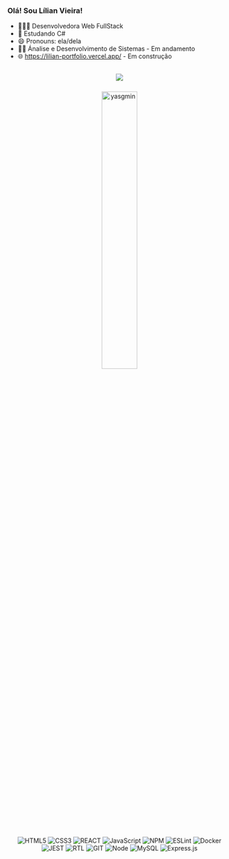 ### Olá! Sou Lílian Vieira!

- 🙋🏻‍♀️ Desenvolvedora Web FullStack
- 🌱 Estudando C#
- 😄 Pronouns: ela/dela
- 👩‍🔬 Ánalise e Desenvolvimento de Sistemas - Em andamento
- 🌐 https://lilian-portfolio.vercel.app/ - Em construção
  
##

<div align="center">
<img src="https://github-readme-stats.vercel.app/api?username=Lilianvieiramoura&count_private=true&show_icons=true&theme=radical" />
</div>

<div  align="center" style="margin-bottom:100px">
<p><img width=40% style="margin-top:10px" align="center" src="https://github-readme-stats.vercel.app/api/top-langs?username=Lilianvieiramoura&show_icons=true&theme=radical&title_color=ff3898&text_color=ffffff&cache_seconds=1800&locale=en&layout=compact" alt="yasgmin" /></p>
 </div>

<div align="center" style="display: inline_block"><br>
  <img src='https://img.shields.io/badge/html5-%23E34F26.svg?style=for-the-badge&logo=html5&logoColor=white' alt='HTML5'>
  <img src='https://img.shields.io/badge/css3-%231572B6.svg?style=for-the-badge&logo=css3&logoColor=white' alt='CSS3'>
  <img src='https://img.shields.io/badge/React-002160?style=for-the-badge&logo=react&logoColor=61DAFB' alt='REACT'>
  <img src='https://img.shields.io/badge/JavaScript-F7DF1E?style=for-the-badge&logo=javascript&logoColor=black' alt='JavaScript'>
  <img src='https://img.shields.io/badge/NPM-%23000000.svg?style=for-the-badge&logo=npm&logoColor=white' alt='NPM'>
  <img src='https://img.shields.io/badge/ESLint-4B3263?style=for-the-badge&logo=eslint&logoColor=white' alt='ESLint'>
  <img src='https://img.shields.io/badge/docker-%230db7ed.svg?style=for-the-badge&logo=docker&logoColor=white' alt='Docker'>
  <img src='https://img.shields.io/badge/Jest-C21325?style=for-the-badge&logo=jest&logoColor=white' alt='JEST'>
  <img src='https://img.shields.io/badge/testing%20library-323330?style=for-the-badge&logo=testing-library&logoColor=red' alt='RTL'>
  <img src='https://img.shields.io/badge/GIT-E44C30?style=for-the-badge&logo=git&logoColor=white' alt='GIT'>
  <img src='https://img.shields.io/badge/Node.js-43853D?style=for-the-badge&logo=node.js&logoColor=white' alt='Node'>
  <img src='https://img.shields.io/badge/MySQL-005C84?style=for-the-badge&logo=mysql&logoColor=white' alt='MySQL'>
  <img src='https://img.shields.io/badge/Express.js-404D59?style=for-the-badge' alt='Express.js'>
</div>


  
